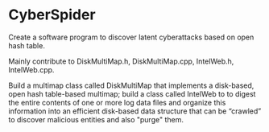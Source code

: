 # CyberSpider
Create a software program to discover latent cyberattacks based on open hash table.

Mainly contribute to DiskMultiMap.h, DiskMultiMap.cpp, IntelWeb.h, IntelWeb.cpp. 

Build a multimap class called DiskMultiMap that implements a disk-based, open hash table-based multimap; build a class called IntelWeb to to digest the entire contents of one or more log data files and organize this information into an efficient disk-based data structure that can be “crawled” to discover malicious entities and also "purge" them.
